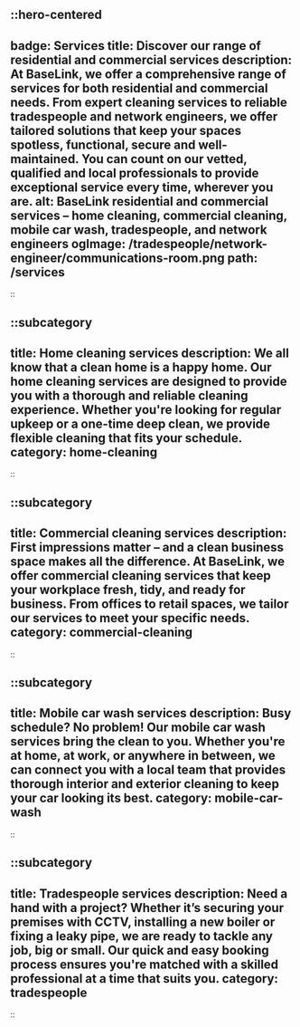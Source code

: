 
::hero-centered
---
badge: Services
title: Discover our range of residential and commercial services
description: At BaseLink, we offer a comprehensive range of services for both residential and commercial needs. From expert cleaning services to reliable tradespeople and network engineers, we offer tailored solutions that keep your spaces spotless, functional, secure and well-maintained. You can count on our vetted, qualified and local professionals to provide exceptional service every time, wherever you are.
alt: BaseLink residential and commercial services – home cleaning, commercial cleaning, mobile car wash, tradespeople, and network engineers
ogImage: /tradespeople/network-engineer/communications-room.png
path: /services
---
::

::subcategory
---
title: Home cleaning services
description: We all know that a clean home is a happy home. Our home cleaning services are designed to provide you with a thorough and reliable cleaning experience. Whether you're looking for regular upkeep or a one-time deep clean, we provide flexible cleaning that fits your schedule.
category: home-cleaning
---
::

::subcategory
---
title: Commercial cleaning services
description: First impressions matter – and a clean business space makes all the difference. At BaseLink, we offer commercial cleaning services that keep your workplace fresh, tidy, and ready for business. From offices to retail spaces, we tailor our services to meet your specific needs.
category: commercial-cleaning
---
::

::subcategory
---
title: Mobile car wash services
description: Busy schedule? No problem! Our mobile car wash services bring the clean to you. Whether you're at home, at work, or anywhere in between, we can connect you with a local team that provides thorough interior and exterior cleaning to keep your car looking its best.
category: mobile-car-wash
---
::

::subcategory
---
title: Tradespeople services
description: Need a hand with a project? Whether it’s securing your premises with CCTV, installing a new boiler or fixing a leaky pipe, we are ready to tackle any job, big or small. Our quick and easy booking process ensures you're matched with a skilled professional at a time that suits you.
category: tradespeople
---
::

